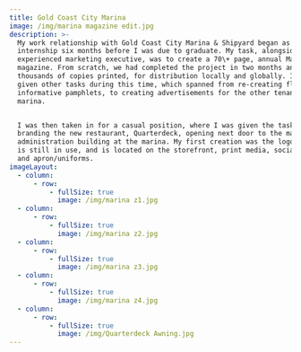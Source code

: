 ```yaml
---
title: Gold Coast City Marina
image: /img/marina magazine edit.jpg
description: >-
  My work relationship with Gold Coast City Marina & Shipyard began as an
  internship six months before I was due to graduate. My task, alongside an
  experienced marketing executive, was to create a 70\+ page, annual Marina
  magazine. From scratch, we had completed the project in two months and had
  thousands of copies printed, for distribution locally and globally. I was
  given other tasks during this time, which spanned from re-creating flyers and
  informative pamphlets, to creating advertisements for the other tenants of the
  marina.


  I was then taken in for a casual position, where I was given the task of
  branding the new restaurant, Quarterdeck, opening next door to the main
  administration building at the marina. My first creation was the logo, which
  is still in use, and is located on the storefront, print media, social media
  and apron/uniforms.
imageLayout:
  - column:
      - row:
          - fullSize: true
            image: /img/marina z1.jpg
  - column:
      - row:
          - fullSize: true
            image: /img/marina z2.jpg
  - column:
      - row:
          - fullSize: true
            image: /img/marina z3.jpg
  - column:
      - row:
          - fullSize: true
            image: /img/marina z4.jpg
  - column:
      - row:
          - fullSize: true
            image: /img/Quarterdeck Awning.jpg
---
```













